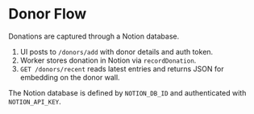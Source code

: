 # Donor Flow

Donations are captured through a Notion database.

1. UI posts to `/donors/add` with donor details and auth token.
2. Worker stores donation in Notion via `recordDonation`.
3. `GET /donors/recent` reads latest entries and returns JSON for embedding on the donor wall.

The Notion database is defined by `NOTION_DB_ID` and authenticated with `NOTION_API_KEY`.
